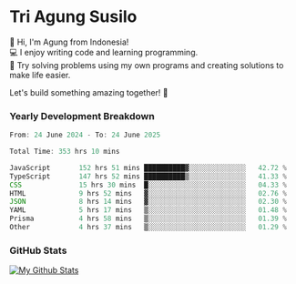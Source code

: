# Tri Agung Susilo

👋 Hi, I'm Agung from Indonesia!<br>
💻 I enjoy writing code and learning programming.<br>
🧠 Try solving problems using my own programs and creating solutions to make life easier.

Let's build something amazing together! 🚀

### Yearly Development Breakdown

<!--START_SECTION:waka-->

```TypeScript JavaScript PHP
From: 24 June 2024 - To: 24 June 2025

Total Time: 353 hrs 10 mins

JavaScript       152 hrs 51 mins ██████████▓░░░░░░░░░░░░░░   42.72 %
TypeScript       147 hrs 52 mins ██████████▒░░░░░░░░░░░░░░   41.33 %
CSS              15 hrs 30 mins  █░░░░░░░░░░░░░░░░░░░░░░░░   04.33 %
HTML             9 hrs 52 mins   ▓░░░░░░░░░░░░░░░░░░░░░░░░   02.76 %
JSON             8 hrs 14 mins   ▓░░░░░░░░░░░░░░░░░░░░░░░░   02.30 %
YAML             5 hrs 17 mins   ▒░░░░░░░░░░░░░░░░░░░░░░░░   01.48 %
Prisma           4 hrs 58 mins   ▒░░░░░░░░░░░░░░░░░░░░░░░░   01.39 %
Other            4 hrs 37 mins   ▒░░░░░░░░░░░░░░░░░░░░░░░░   01.29 %
```

<!--END_SECTION:waka-->

### GitHub Stats

[![My Github Stats](https://github-readme-stats.vercel.app/api?username=triagung128&show_icons=true&hide=contribs,issues&count_private=true&theme=tokyonight)](https://github.com/triagung128)

<!-- [![Top Langs](https://github-readme-stats.vercel.app/api/top-langs/?username=triagung128&layout=compact)](https://github.com/triagung128) -->
